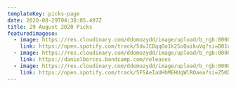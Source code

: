 ```yaml
---
templateKey: picks-page
date: 2020-08-29T04:38:05.497Z
title: 29 August 2020 Picks
featuredimageso:
  - image: https://res.cloudinary.com/ddomozydd/image/upload/b_rgb:000000,e_gradient_fade:20,y_-0.5/v1598676630/vincent800_ytz4nh.jpg
    link: https://open.spotify.com/track/5dvJCDqqOo1k2SoQuikuVq?si=D01oLcqwTLWvz4ukoPtreQ
  - image: https://res.cloudinary.com/ddomozydd/image/upload/b_rgb:000000,e_gradient_fade:20,y_-0.5/v1598676670/borces800_wyd9ea.jpg
    link: https://danielborces.bandcamp.com/releases
  - image: https://res.cloudinary.com/ddomozydd/image/upload/b_rgb:000000,e_gradient_fade:20,y_-0.5/v1598676696/decotta800_zojabv.jpg
    link: https://open.spotify.com/track/5FSAeIaUHhMEHUqWlROaea?si=Z5KDvkFLQz27JrSjimi08A
---
```

